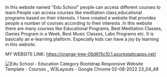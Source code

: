 In this website named "Edu School" people can access different courses to learn.People can access courses like meditation class,educational programs based on their interests.
I have created a website that provides people a number of courses according to their interests .In this website there are many courses like Educational Programs, Best Meditation Classes, Games Program in a Week, Best Music Classes, Labs Programs etc. It is basically an e-learning platform. Especially kids can have a joy by learning in this website.


MY WEBSITE LINK: https://orange-tree-06d615c10.1.azurestaticapps.net/

![Edu School - Education Category Bootstrap Responsive Website Template - Courses _ W3Layouts - Google Chrome 02-08-2022 23_04_48](https://user-images.githubusercontent.com/109957932/182440778-07116c36-d7a8-4da8-9034-3ae186f0ec78.png)
